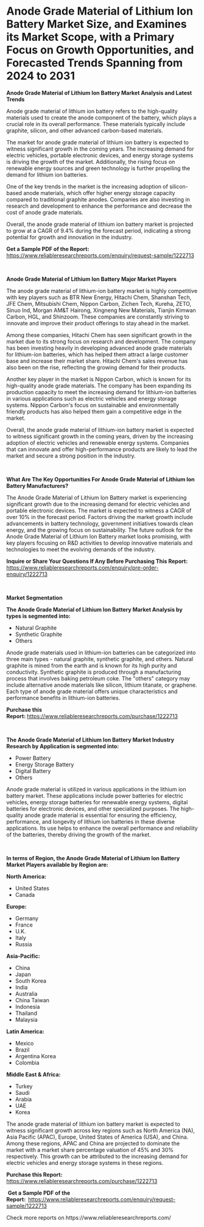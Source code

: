 <p><h1>Anode Grade Material of Lithium Ion Battery Market Size, and Examines its Market Scope, with a Primary Focus on Growth Opportunities, and Forecasted Trends Spanning from 2024 to 2031</h1></p><p><strong>Anode Grade Material of Lithium Ion Battery Market Analysis and Latest Trends</strong></p>
<p><p>Anode grade material of lithium ion battery refers to the high-quality materials used to create the anode component of the battery, which plays a crucial role in its overall performance. These materials typically include graphite, silicon, and other advanced carbon-based materials.</p><p>The market for anode grade material of lithium ion battery is expected to witness significant growth in the coming years. The increasing demand for electric vehicles, portable electronic devices, and energy storage systems is driving the growth of the market. Additionally, the rising focus on renewable energy sources and green technology is further propelling the demand for lithium ion batteries.</p><p>One of the key trends in the market is the increasing adoption of silicon-based anode materials, which offer higher energy storage capacity compared to traditional graphite anodes. Companies are also investing in research and development to enhance the performance and decrease the cost of anode grade materials.</p><p>Overall, the anode grade material of lithium ion battery market is projected to grow at a CAGR of 9.4% during the forecast period, indicating a strong potential for growth and innovation in the industry.</p></p>
<p><strong>Get a Sample PDF of the Report:&nbsp;</strong> <a href="https://www.reliableresearchreports.com/enquiry/request-sample/1222713">https://www.reliableresearchreports.com/enquiry/request-sample/1222713</a></p>
<p>&nbsp;</p>
<p><strong>Anode Grade Material of Lithium Ion Battery Major Market Players</strong></p>
<p><p>The anode grade material of lithium-ion battery market is highly competitive with key players such as BTR New Energy, Hitachi Chem, Shanshan Tech, JFE Chem, Mitsubishi Chem, Nippon Carbon, Zichen Tech, Kureha, ZETO, Sinuo Ind, Morgan AM&T Hairong, Xingneng New Materials, Tianjin Kimwan Carbon, HGL, and Shinzoom. These companies are constantly striving to innovate and improve their product offerings to stay ahead in the market.</p><p>Among these companies, Hitachi Chem has seen significant growth in the market due to its strong focus on research and development. The company has been investing heavily in developing advanced anode grade materials for lithium-ion batteries, which has helped them attract a large customer base and increase their market share. Hitachi Chem's sales revenue has also been on the rise, reflecting the growing demand for their products.</p><p>Another key player in the market is Nippon Carbon, which is known for its high-quality anode grade materials. The company has been expanding its production capacity to meet the increasing demand for lithium-ion batteries in various applications such as electric vehicles and energy storage systems. Nippon Carbon's focus on sustainable and environmentally friendly products has also helped them gain a competitive edge in the market.</p><p>Overall, the anode grade material of lithium-ion battery market is expected to witness significant growth in the coming years, driven by the increasing adoption of electric vehicles and renewable energy systems. Companies that can innovate and offer high-performance products are likely to lead the market and secure a strong position in the industry.</p></p>
<p>&nbsp;</p>
<p><strong>What Are The Key Opportunities For Anode Grade Material of Lithium Ion Battery Manufacturers?</strong></p>
<p><p>The Anode Grade Material of Lithium Ion Battery market is experiencing significant growth due to the increasing demand for electric vehicles and portable electronic devices. The market is expected to witness a CAGR of over 10% in the forecast period. Factors driving the market growth include advancements in battery technology, government initiatives towards clean energy, and the growing focus on sustainability. The future outlook for the Anode Grade Material of Lithium Ion Battery market looks promising, with key players focusing on R&D activities to develop innovative materials and technologies to meet the evolving demands of the industry.</p></p>
<p><strong>Inquire or Share Your Questions If Any Before Purchasing This Report:</strong> <a href="https://www.reliableresearchreports.com/enquiry/pre-order-enquiry/1222713">https://www.reliableresearchreports.com/enquiry/pre-order-enquiry/1222713</a></p>
<p>&nbsp;</p>
<p><strong>Market Segmentation</strong></p>
<p><strong>The Anode Grade Material of Lithium Ion Battery Market Analysis by types is segmented into:</strong></p>
<p><ul><li>Natural Graphite</li><li>Synthetic Graphite</li><li>Others</li></ul></p>
<p><p>Anode grade materials used in lithium-ion batteries can be categorized into three main types - natural graphite, synthetic graphite, and others. Natural graphite is mined from the earth and is known for its high purity and conductivity. Synthetic graphite is produced through a manufacturing process that involves baking petroleum coke. The "others" category may include alternative anode materials like silicon, lithium titanate, or graphene. Each type of anode grade material offers unique characteristics and performance benefits in lithium-ion batteries.</p></p>
<p><strong>Purchase this Report:&nbsp;</strong><a href="https://www.reliableresearchreports.com/purchase/1222713">https://www.reliableresearchreports.com/purchase/1222713</a></p>
<p>&nbsp;</p>
<p><strong>The Anode Grade Material of Lithium Ion Battery Market Industry Research by Application is segmented into:</strong></p>
<p><ul><li>Power Battery</li><li>Energy Storage Battery</li><li>Digital Battery</li><li>Others</li></ul></p>
<p><p>Anode grade material is utilized in various applications in the lithium ion battery market. These applications include power batteries for electric vehicles, energy storage batteries for renewable energy systems, digital batteries for electronic devices, and other specialized purposes. The high-quality anode grade material is essential for ensuring the efficiency, performance, and longevity of lithium ion batteries in these diverse applications. Its use helps to enhance the overall performance and reliability of the batteries, thereby driving the growth of the market.</p></p>
<p>&nbsp;</p>
<p><strong>In terms of Region, the Anode Grade Material of Lithium Ion Battery Market Players available by Region are:</strong></p>
<p>
    <p> <strong> North America: </strong>
        <ul>
            <li>United States</li>
            <li>Canada</li>
        </ul>
        </p> 
    <p> <strong> Europe: </strong>
        <ul>
            <li>Germany</li>
            <li>France</li>
            <li>U.K.</li>
            <li>Italy</li>
            <li>Russia</li>
        </ul>
        </p> 
    <p> <strong> Asia-Pacific: </strong>
        <ul>
            <li>China</li>
            <li>Japan</li>
            <li>South Korea</li>
            <li>India</li>
            <li>Australia</li>
            <li>China Taiwan</li>
            <li>Indonesia</li>
            <li>Thailand</li>
            <li>Malaysia</li>
        </ul>
        </p> 
    <p> <strong> Latin America: </strong>
        <ul>
            <li>Mexico</li>
            <li>Brazil</li>
            <li>Argentina Korea</li>
            <li>Colombia</li>
        </ul>
        </p> 
    <p> <strong> Middle East & Africa: </strong>
        <ul>
            <li>Turkey</li>
            <li>Saudi</li>
            <li>Arabia</li>
            <li>UAE</li>
            <li>Korea</li>
        </ul>
    </p>
    </p>
<p><p>The anode grade material of lithium ion battery market is expected to witness significant growth across key regions such as North America (NA), Asia Pacific (APAC), Europe, United States of America (USA), and China. Among these regions, APAC and China are projected to dominate the market with a market share percentage valuation of 45% and 30% respectively. This growth can be attributed to the increasing demand for electric vehicles and energy storage systems in these regions.</p></p>
<p><strong>Purchase this Report: </strong><a href="https://www.reliableresearchreports.com/purchase/1222713">https://www.reliableresearchreports.com/purchase/1222713</a></p>
<p>&nbsp;<strong>Get a Sample PDF of the Report:&nbsp;&nbsp;</strong><a href="https://www.reliableresearchreports.com/enquiry/request-sample/1222713">https://www.reliableresearchreports.com/enquiry/request-sample/1222713</a></p>
<p><strong></strong></p>
<p>Check more reports on https://www.reliableresearchreports.com/</p>